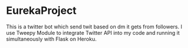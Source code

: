 # EurekaProject

This is a twitter bot which send twit based on dm it gets from followers. I use Tweepy Module to integrate Twitter API into my code and running it simultaneously with Flask on Heroku.
